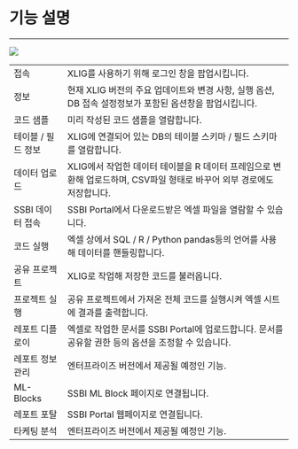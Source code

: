 
# 기능 설명

---

<img src = "https://user-images.githubusercontent.com/86198387/204177206-18586a0b-65de-47ad-a951-e87b9fedd745.png"/>


<table>

<tr><td>접속</td><td>XLIG를 사용하기 위해 로그인 창을 팝업시킵니다.</td><tr>
<tr><td>정보</td><td>현재 XLIG 버전의 주요 업데이트와 변경 사항, 실행 옵션, DB 접속 설정정보가 포함된 옵션창을 팝업시킵니다.</td></tr>
<tr><td>코드 샘플</td><td>미리 작성된 코드 샘플을 열람합니다.</td></tr>
<tr><td>테이블 / 필드 정보 </td><td>XLIG에 연결되어 있는 DB의 테이블 스키마 / 필드 스키마를 열람합니다.</td></tr>
<tr><td>데이터 업로드</td><td>XLIG에서 작업한 데이터 테이블을 R 데이터 프레임으로 변환해 업로드하며, CSV파일 형태로 바꾸어 외부 경로에도 저장합니다.</td></tr>
<tr><td>SSBI 데이터 접속</td><td>SSBI Portal에서 다운로드받은 엑셀 파일을 열람할 수 있습니다.</td></tr>
<tr><td>코드 실행</td><td>엑셀 상에서 SQL / R / Python pandas등의 언어를 사용해 데이터를 핸들링합니다.</td></tr>
<tr><td>공유 프로젝트</td><td>XLIG로 작업해 저장한 코드를 불러옵니다.</td></tr>
<tr><td>프로젝트 실행</td><td>공유 프로젝트에서 가져온 전체 코드를 실행시켜 엑셀 시트에 결과를 출력합니다.</td></tr>
<tr><td>레포트 디플로이</td><td>엑셀로 작업한 문서를 SSBI Portal에 업로드합니다. 문서를 공유할 권한 등의 옵션을 조정할 수 있습니다.</td></tr>
<tr><td>레포트 정보 관리</td><td>엔터프라이즈 버전에서 제공될 예정인 기능.</td></tr>
<tr><td>ML-Blocks</td><td>SSBI ML Block 페이지로 연결됩니다.</td></tr>
<tr><td>레포트 포탈</td><td>SSBI Portal 웹페이지로 연결됩니다.</td></tr>
<tr><td>타케팅 분석</td><td>엔터프라이즈 버전에서 제공될 예정인 기능.</td></tr>
</table>